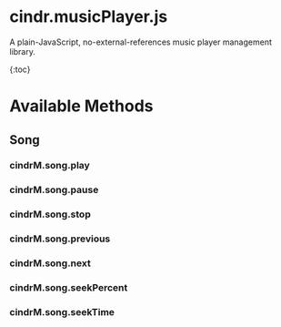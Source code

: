 # cindr.musicPlayer.js
A plain-JavaScript, no-external-references music player management library.

{:toc}

# Available Methods
## Song
### cindrM.song.play
### cindrM.song.pause
### cindrM.song.stop
### cindrM.song.previous
### cindrM.song.next
### cindrM.song.seekPercent
### cindrM.song.seekTime
